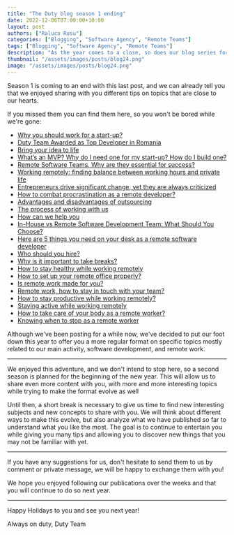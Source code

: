 ```yaml
---
title: "The Duty blog season 1 ending"
date: 2022-12-06T07:00:00+10:00
layout: post
authors: ["Raluca Rusu"]
categories: ["Blogging", "Software Agency", "Remote Teams"]
tags: ["Blogging", "Software Agency", "Remote Teams"]
description: "As the year comes to a close, so does our blog series for this season."
thumbnail: "/assets/images/posts/blog24.png"
image: "/assets/images/posts/blog24.png"
---
```


Season 1 is coming to an end with this last post, and we can already tell you that we enjoyed sharing with you different tips on topics that are close to our hearts. 

If you missed them you can find them here, so you won't be bored while we're gone:

- [Why you should work for a start-up?](https://blog.dutyventures.com/blog/2019-06-18-why-you-should-work-for-a-startup/)
- [Duty Team Awarded as Top Developer in Romania](https://blog.dutyventures.com/blog/2020-09-09-clutch-award/)
- [Bring your idea to life](https://blog.dutyventures.com/blog/2021-02-01-mvp/)
- [What’s an MVP? Why do I need one for my start-up? How do I build one?](https://blog.dutyventures.com/blog/2022-03-21-what-is-an-mvp/)
- [Remote Software Teams. Why are they essential for success?](https://blog.dutyventures.com/blog/2022-06-07-hire-a-remote-team-for-guaranteed-success/)
- [Working remotely: finding balance between working hours and private life](https://blog.dutyventures.com/blog/2022-06-22-remote-work-life-balance/)
- [Entrepreneurs drive significant change, yet they are always criticized](https://blog.dutyventures.com/blog/2022-06-29-entrepreneurs-drive-significant-change-yet-they-are-always-criticized/)
- [How to combat procrastination as a remote developer?](https://blog.dutyventures.com/blog/2022-07-06-how-to-combat-procrastination-as-a-remote-developer/)
- [Advantages and disadvantages of outsourcing](https://blog.dutyventures.com/blog/2022-07-20-advantages-and-disadvantages-of-outsourcing/)
- [The process of working with us](https://blog.dutyventures.com/blog/2022-07-27-the-process-of-working-with-us/)
- [How can we help you](https://blog.dutyventures.com/blog/2022-08-04-how-can-we-help-you/)
- [In-House vs Remote Software Development Team: What Should You Choose?](https://blog.dutyventures.com/blog/2022-08-17-in-house-vs-remote-teams/)
- [Here are 5 things you need on your desk as a remote software developer](https://blog.dutyventures.com/blog/2022-08-31-5-things-you-need-on-your-desk/)
- [Who should you hire?](https://blog.dutyventures.com/blog/2022-09-06-5-who-should-you-hire/)
- [Why is it important to take breaks?](https://blog.dutyventures.com/blog/2022-09-14-take-a-break/)
- [How to stay healthy while working remotely](https://blog.dutyventures.com/blog/2022-09-27-stay-healty-remote/)
- [How to set up your remote office properly?](https://blog.dutyventures.com/blog/2022-10-05-set-up-remote-office-properly/)
- [Is remote work made for you?](https://blog.dutyventures.com/blog/2022-10-12-is-remote-work-for-you/)
- [Remote work, how to stay in touch with your team?](https://blog.dutyventures.com/blog/2022-10-20-how-to-stay-in-touch-with-your-team/)
- [How to stay productive while working remotely?](https://blog.dutyventures.com/blog/2022-10-26-stay-productive-while-working-remotely/)
- [Staying active while working remotely](https://blog.dutyventures.com/blog/2022-11-02-staying-active-while-working-remotely/)
- [How to take care of your body as a remote worker?](https://blog.dutyventures.com/blog/2022-11-09-take-care-of-your-body-as-a-remote-worker/)
- [Knowing when to stop as a remote worker](https://blog.dutyventures.com/blog/2023-11-23-knowing-when-to-stop/)

Although we've been posting for a while now, we've decided to put our foot down this year to offer you a more regular format on specific topics mostly related to our main activity, software development, and remote work.

----------------------

We enjoyed this adventure, and we don't intend to stop here, so a second season is planned for the beginning of the new year. This will allow us to share even more content with you, with more and more interesting topics while trying to make the format evolve as well

Until then, a short break is necessary to give us time to find new interesting subjects and new concepts to share with you. We will think about different ways to make this evolve, but also analyze what we have published so far to understand what you like the most. The goal is to continue to entertain you while giving you many tips and allowing you to discover new things that you may not be familiar with yet.

----------------------


If you have any suggestions for us, don't hesitate to send them to us by comment or private message, we will be happy to exchange them with you!

We hope you enjoyed following our publications over the weeks and that you will continue to do so next year.

----------------------

Happy Holidays to you and see you next year!

Always on duty,
Duty Team
